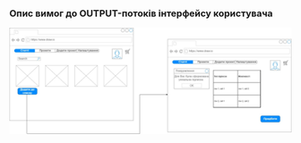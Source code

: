 ### Опис вимог до OUTPUT-потоків інтерфейсу користувача
![](https://github.com/oleksandrblazhko/ai204-babich/blob/ai-204-babich_with-laboratory_work_3/1-SoftwareRequirements/1.4-FuncNonFuncRequirements/1.4.4-NFRUserInterfaceOUTPUT/NFR1.jpg)
